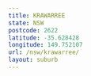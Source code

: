 ```yaml
---
title: KRAWARREE
state: NSW
postcode: 2622
latitude: -35.628428
longitude: 149.752107
url: /nsw/krawarree/
layout: suburb
---
```

